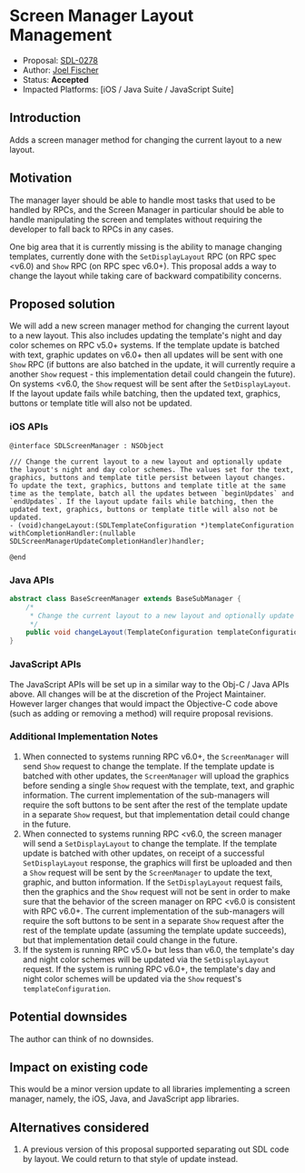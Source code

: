 # Screen Manager Layout Management

* Proposal: [SDL-0278](0278-screenmanager-layout-management.md)
* Author: [Joel Fischer](https://github.com/joeljfischer)
* Status: **Accepted**
* Impacted Platforms: [iOS / Java Suite / JavaScript Suite]

## Introduction
Adds a screen manager method for changing the current layout to a new layout.

## Motivation
The manager layer should be able to handle most tasks that used to be handled by RPCs, and the Screen Manager in particular should be able to handle manipulating the screen and templates without requiring the developer to fall back to RPCs in any cases.

One big area that it is currently missing is the ability to manage changing templates, currently done with the `SetDisplayLayout` RPC (on RPC spec <v6.0) and `Show` RPC (on RPC spec v6.0+). This proposal adds a way to change the layout while taking care of backward compatibility concerns.

## Proposed solution
We will add a new screen manager method for changing the current layout to a new layout. This also includes updating the template's night and day color schemes on RPC v5.0+ systems. If the template update is batched with text, graphic updates on v6.0+ then all updates will be sent with one `Show` RPC (if buttons are also batched in the update, it will currently require a another `Show` request - this implementation detail could changein the future). On systems <v6.0, the `Show` request will be sent after  the `SetDisplayLayout`. If the layout update fails while batching, then the updated text, graphics, buttons or template title will also not be updated.

### iOS APIs
```objc
@interface SDLScreenManager : NSObject

/// Change the current layout to a new layout and optionally update the layout's night and day color schemes. The values set for the text, graphics, buttons and template title persist between layout changes. To update the text, graphics, buttons and template title at the same time as the template, batch all the updates between `beginUpdates` and `endUpdates`. If the layout update fails while batching, then the updated text, graphics, buttons or template title will also not be updated.
- (void)changeLayout:(SDLTemplateConfiguration *)templateConfiguration withCompletionHandler:(nullable SDLScreenManagerUpdateCompletionHandler)handler;

@end
```

### Java APIs
```java
abstract class BaseScreenManager extends BaseSubManager {
    /*
     * Change the current layout to a new layout and optionally update the layout's night and day color schemes. The values set for the text, graphics, buttons and template title persist between layout changes. To update the text, graphics, buttons and template title at the same time as the template, batch all the updates between `beginTransaction` and `commit`. If the layout update fails while batching, then the updated text, graphics, buttons or template title will also not be updated.
     */   
    public void changeLayout(TemplateConfiguration templateConfiguration, CompletionListener listener)
}
```

### JavaScript APIs
The JavaScript APIs will be set up in a similar way to the Obj-C / Java APIs above. All changes will be at the discretion of the Project Maintainer. However larger changes that would impact the Objective-C code above (such as adding or removing a method) will require proposal revisions.

### Additional Implementation Notes
1. When connected to systems running RPC v6.0+, the `ScreenManager` will send `Show` request to change the template. If the template update is batched with other updates, the  `ScreenManager` will upload the graphics before sending a single `Show` request with the template, text, and graphic information. The current implementation of the sub-managers will require the soft buttons to be sent after the rest of the template update in a separate `Show` request, but that implementation detail could change in the future. 
1. When connected to systems running RPC <v6.0, the screen manager will send a `SetDisplayLayout` to change the template. If the template update is batched with other updates, on receipt of a successful `SetDisplayLayout` response, the graphics will first be uploaded and then a `Show` request will be sent by the `ScreenManager` to update the text, graphic, and button information. If the `SetDisplayLayout` request fails, then the graphics and the `Show` request will not be sent in order to make sure that the behavior of the screen manager on RPC <v6.0 is consistent with RPC v6.0+. The current implementation of the sub-managers will require the soft buttons to be sent in a separate `Show` request after the rest of the template update (assuming the template update succeeds), but that implementation detail could change in the future.
1. If the system is running RPC v5.0+ but less than v6.0, the template's day and night color schemes will be updated via the  `SetDisplayLayout` request. If the system is running RPC v6.0+, the template's day and night color schemes will be updated via the `Show` request's `templateConfiguration`. 

## Potential downsides
The author can think of no downsides.

## Impact on existing code
This would be a minor version update to all libraries implementing a screen manager, namely, the iOS, Java, and JavaScript app libraries.

## Alternatives considered
1. A previous version of this proposal supported separating out SDL code by layout. We could return to that style of update instead.

